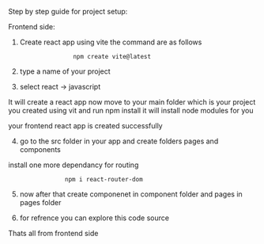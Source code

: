 Step by step guide for project setup:

Frontend side:

1. Create react app using vite the command are as follows

                      npm create vite@latest

2. type a name of your project

3. select react -> javascript

It will create a react app now move to your main folder which is your project you created using vit and run npm install it will install node modules for you

your frontend react app is created successfully

4. go to the src folder in your app and create folders pages and components

install one more dependancy for routing

                    npm i react-router-dom

5. now after that create componenet in component folder and pages in pages folder

6. for refrence you can explore this code source

Thats all from frontend side
